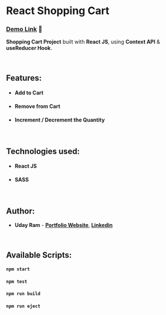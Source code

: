 # React Shopping Cart

### [Demo Link](https://react-shopping-cart-info.netlify.app) 🔗

**Shopping Cart Project** built with **React JS**, using **Context API** & **useReducer Hook**.

<br/>

## Features:

- #### Add to Cart
- #### Remove from Cart
- #### Increment / Decrement the Quantity

<br/>

## Technologies used:

- #### **React JS**
- #### **SASS**

<br/>

## Author:

- **Uday Ram** - **[Portfolio Website](https://app.netlify.com/teams/uday124/)**, **[Linkedin](https://www.linkedin.com/in/uday-ram-chityala/)**

<br/>

## Available Scripts:

#### `npm start`

#### `npm test`

#### `npm run build`

#### `npm run eject`
